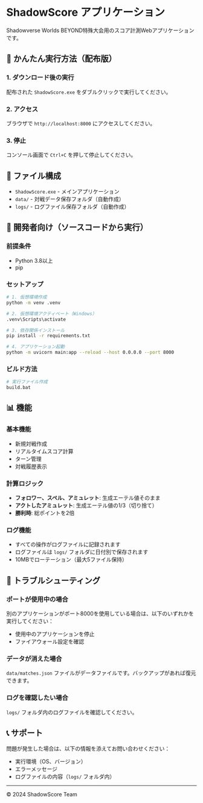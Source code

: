 # ShadowScore アプリケーション

Shadowverse Worlds BEYOND特殊大会用のスコア計測Webアプリケーションです。

## 🚀 かんたん実行方法（配布版）

### 1. ダウンロード後の実行
配布された `ShadowScore.exe` をダブルクリックで実行してください。

### 2. アクセス
ブラウザで `http://localhost:8000` にアクセスしてください。

### 3. 停止
コンソール画面で `Ctrl+C` を押して停止してください。

## 📁 ファイル構成

- `ShadowScore.exe` - メインアプリケーション
- `data/` - 対戦データ保存フォルダ（自動作成）
- `logs/` - ログファイル保存フォルダ（自動作成）

## 🔧 開発者向け（ソースコードから実行）

### 前提条件
- Python 3.8以上
- pip

### セットアップ
```bash
# 1. 仮想環境作成
python -m venv .venv

# 2. 仮想環境アクティベート（Windows）
.venv\Scripts\activate

# 3. 依存関係インストール
pip install -r requirements.txt

# 4. アプリケーション起動
python -m uvicorn main:app --reload --host 0.0.0.0 --port 8000
```

### ビルド方法
```bash
# 実行ファイル作成
build.bat
```

## 📊 機能

### 基本機能
- 新規対戦作成
- リアルタイムスコア計算
- ターン管理
- 対戦履歴表示

### 計算ロジック
- **フォロワー、スペル、アミュレット**: 生成エーテル値そのまま
- **アクトしたアミュレット**: 生成エーテル値の1/3（切り捨て）
- **勝利時**: 総ポイントを2倍

### ログ機能
- すべての操作がログファイルに記録されます
- ログファイルは `logs/` フォルダに日付別で保存されます
- 10MBでローテーション（最大5ファイル保持）

## 🐛 トラブルシューティング

### ポートが使用中の場合
別のアプリケーションがポート8000を使用している場合は、以下のいずれかを実行してください：
- 使用中のアプリケーションを停止
- ファイアウォール設定を確認

### データが消えた場合
`data/matches.json` ファイルがデータファイルです。バックアップがあれば復元できます。

### ログを確認したい場合
`logs/` フォルダ内のログファイルを確認してください。

## 📞 サポート

問題が発生した場合は、以下の情報を添えてお問い合わせください：
- 実行環境（OS、バージョン）
- エラーメッセージ
- ログファイルの内容（`logs/` フォルダ内）

---

© 2024 ShadowScore Team
